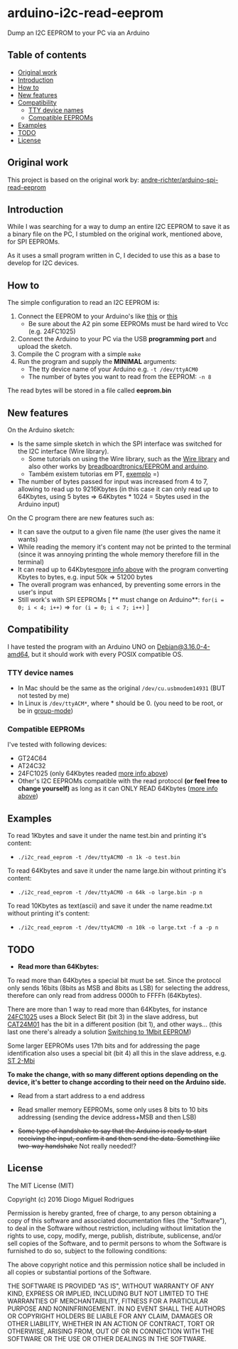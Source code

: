 # arduino-i2c-read-eeprom

Dump an I2C EEPROM to your PC via an Arduino


Table of contents
-----------------

- [Original work](#original-work)
- [Introduction](#introduction)
- [How to](#how-to)
- [New features](#new-features)
- [Compatibility](#compatibility)
	- [TTY device names](#tty-device-names)
	- [Compatible EEPROMs](#compatible-eeproms)
- [Examples](#examples)
- [TODO](#todo)
- [License](#license)



Original work
------------

This project is based on the original work by: [andre-richter/arduino-spi-read-eeprom](https://github.com/andre-richter/arduino-spi-read-eeprom)



Introduction
------------

While I was searching for a way to dump an entire I2C EEPROM to save it as a binary file on the PC, I stumbled on the original work, mentioned above, for SPI EEPROMs.

As it uses a small program written in C, I decided to use this as a base to develop for I2C devices.



How to
------------
The simple configuration to read an I2C EEPROM is:

1. Connect the EEPROM to your Arduino's like [this](http://kamilslab.com/wp-content/uploads/2015/12/eeprom.jpg) or [this](http://fritzing.org/media/fritzing-repo/projects/r/readwrite-serial-eeprom-via-i2c/images/arduino-eeprom_bb.png)
    * Be sure about the A2 pin some EEPROMs must be hard wired to Vcc (e.g. 24FC1025)
2. Connect the Arduino to your PC via the USB __programming port__ and upload the sketch.
3. Compile the C program with a simple `make`
4. Run the program and supply the __MINIMAL__ arguments:
    * The tty device name of your Arduino e.g. `-t /dev/ttyACM0`
    * The number of bytes you want to read from the EEPROM: `-n 8`

The read bytes will be stored in a file called __eeprom.bin__



New features
------------

On the Arduino sketch:
- Is the same simple sketch in which the SPI interface was switched for the I2C interface (Wire library).
	- Some tutorials on using the Wire library, such as the [Wire library](https://www.pjrc.com/teensy/td_libs_Wire.html) and also other works by [breadboardtronics/EEPROM and arduino](https://breadboardtronics.wordpress.com/2013/08/27/at24c32-eeprom-and-arduino).
	- Também existem tutorias em PT, [exemplo](http://lusorobotica.com/index.php/topic,33.0.html) =) 
- The number of bytes passed for input was increased from 4 to 7, allowing to read up to 9216Kbytes (in this case it can only read up to 64Kbytes, using 5 bytes => 64Kbytes * 1024 = 5bytes used in the Arduino input)

On the C program there are new features such as:
- It can save the output to a given file name (the user gives the name it wants)
- While reading the memory it's content may not be printed to the terminal (since it was annoying printing the whole memory therefore fill in the terminal)
- It can read up to 64Kbytes[more info above](#todo) with the program converting Kbytes to bytes, e.g. input 50k => 51200 bytes
- The overall program was enhanced, by preventing some errors in the user's input
- Still work's with SPI EEPROMs [ ** must change on Arduino**: `for(i = 0; i < 4; i++)` => `for (i = 0; i < 7; i++)` ]



Compatibility
----------------------
I have tested the program with an Arduino UNO on Debian@3.16.0-4-amd64, but it should work with every POSIX compatible OS.


### TTY device names
- In Mac should be the same as the original `/dev/cu.usbmodem14931` (BUT not tested by me)
- In Linux is `/dev/ttyACM*`, where * should be 0. (you need to be root, or be in [group-mode](http://playground.arduino.cc/Linux/All#Permission))


### Compatible EEPROMs
I've tested with following devices:
 - GT24C64
 - AT24C32
 - 24FC1025 (only 64Kbytes readed [more info above](#todo))
 - Other's I2C EEPROMs compatible with the read protocol **(or feel free to change yourself)** as long as it can ONLY READ 64Kbytes ([more info above](#todo))



Examples
------------
To read 1Kbytes and save it under the name test.bin and printing it's content:
 - `./i2c_read_eeprom -t /dev/ttyACM0 -n 1k -o test.bin`

To read 64Kbytes and save it under the name large.bin without printing it's content:
 - `./i2c_read_eeprom -t /dev/ttyACM0 -n 64k -o large.bin -p n`

To read 10Kbytes as text(ascii) and save it under the name readme.txt without printing it's content:
 - `./i2c_read_eeprom -t /dev/ttyACM0 -n 10k -o large.txt -f a -p n`



TODO
------------
- **Read more than 64Kbytes:**

To read more than 64Kbytes a special bit must be set. Since the protocol only sends 16bits (8bits as MSB and 8bits as LSB) for selecting the address, therefore can only read from address 0000h to FFFFh (64Kbytes).

There are more than 1 way to read more than 64Kbytes, for instance [24FC1025](http://ww1.microchip.com/downloads/en/DeviceDoc/21941B.pdf) uses a Block Select Bit (bit 3) in the slave address, but [CAT24M01](https://www.insidegadgets.com/wp-content/uploads/2015/07/CAT24M01.pdf) has the bit in a different position (bit 1), and other ways... (this last one there's already a solution [Switching to 1Mbit EEPROM](https://www.insidegadgets.com/2015/07/27/building-the-mini-temp-logger-part-2-ldo-capacitors-checks-testing-i2c-timings-and-using-eeprom-page-writes/))

Some larger EEPROMs uses 17th bits and for addressing the page identification also uses a special bit (bit 4) all this in the slave address, e.g. [ST 2-Mbi](http://www.st.com/web/en/resource/technical/document/datasheet/CD00290537.pdf)

**To make the change, with so many different options depending on the device, it's better to change according to their need on the Arduino side.**



- Read from a start address to a end address

- Read smaller memory EEPROMs, some only uses 8 bits to 10 bits addressing (sending the device address+MSB and then LSB)

- ~~Some type of handshake to say that the Arduino is ready to start receiving the input, confirm it and then send the data. Something  like two-way handshake~~ Not really needed!?


License
------------

The MIT License (MIT)

Copyright (c) 2016 Diogo Miguel Rodrigues

Permission is hereby granted, free of charge, to any person obtaining a copy
of this software and associated documentation files (the "Software"), to deal
in the Software without restriction, including without limitation the rights
to use, copy, modify, merge, publish, distribute, sublicense, and/or sell
copies of the Software, and to permit persons to whom the Software is
furnished to do so, subject to the following conditions:

The above copyright notice and this permission notice shall be included in all
copies or substantial portions of the Software.

THE SOFTWARE IS PROVIDED "AS IS", WITHOUT WARRANTY OF ANY KIND, EXPRESS OR
IMPLIED, INCLUDING BUT NOT LIMITED TO THE WARRANTIES OF MERCHANTABILITY,
FITNESS FOR A PARTICULAR PURPOSE AND NONINFRINGEMENT. IN NO EVENT SHALL THE
AUTHORS OR COPYRIGHT HOLDERS BE LIABLE FOR ANY CLAIM, DAMAGES OR OTHER
LIABILITY, WHETHER IN AN ACTION OF CONTRACT, TORT OR OTHERWISE, ARISING FROM,
OUT OF OR IN CONNECTION WITH THE SOFTWARE OR THE USE OR OTHER DEALINGS IN THE
SOFTWARE.

